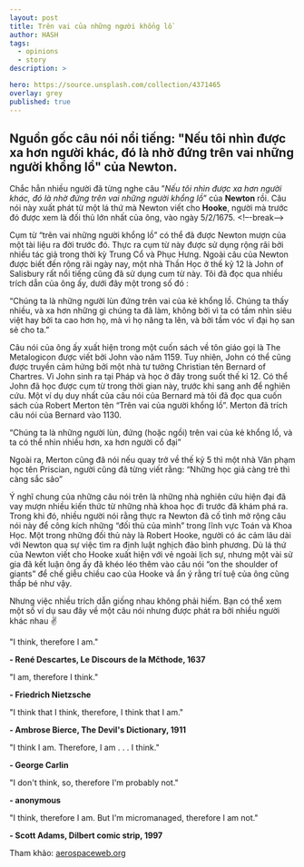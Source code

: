 ```yaml
---
layout: post
title: Trên vai của những người khổng lồ
author: HASH
tags:
  - opinions
  - story
description: >

hero: https://source.unsplash.com/collection/4371465
overlay: grey
published: true
---
```

## Nguồn gốc câu nói nổi tiếng: "Nếu tôi nhìn được xa hơn người khác, đó là nhờ đứng trên vai những người khổng lồ" của Newton.  

Chắc hẳn nhiều người đã từng nghe câu ”*Nếu tôi nhìn được xa hơn người khác, đó là nhờ đứng trên vai những người khổng lồ*” của **Newton** rồi. Câu nói này xuất phát từ một lá thứ mà Newton viết cho **Hooke**, người mà trước đó được xem là đối thủ lớn nhất của ông, vào ngày 5/2/1675.
<!–-break-–>

Cụm từ “trên vai những người khổng lồ” có thể đã được Newton mượn của một tài liệu ra đời trước đó. Thực ra cụm từ này được sử dụng rộng rãi bởi nhiều tác giả trong thời kỳ Trung Cổ và Phục Hưng. Ngoài câu của Newton được biết đến rộng rãi ngày nay, một nhà Thần Học ở thế kỷ 12 là John of Salisbury rất nổi tiếng cũng đã sử dụng cum từ này. Tôi đã đọc qua nhiều trích dẫn của ông ấy, dưới đây một trong số đó :

“Chúng ta là những người lùn đứng trên vai của kẻ khổng lồ. Chúng ta thấy nhiều, và xa hơn những gì chúng ta đã làm, không bởi vì ta có tầm nhìn siêu việt hay bởi ta cao hơn họ, mà vì họ nâng ta lên, và bởi tầm vóc vĩ đại họ san sẻ cho ta.”

Câu nói của ông ấy xuất hiện trong một cuốn sách về tôn giáo gọi là The Metalogicon được viết bởi John vào năm 1159. Tuy nhiên, John có thể cũng được truyền cảm hứng bởi một nhà tư tưởng Christian tên Bernard of Chartres. Vì John sinh ra tại Pháp và học ở đây trong suốt thế kỉ 12. Có thể John đã học được cụm từ trong thời gian này, trước khi sang anh để nghiên cứu. Một ví dụ duy nhất của câu nói của Bernard mà tôi đã đọc qua cuốn sách của Robert Merton tên “Trên vai của người khổng lồ”. Merton đã trích câu nói của Bernard vào 1130.

“Chúng ta là những người lùn, đứng (hoặc ngồi) trên vai của kẻ khổng lồ, và ta có thể nhìn nhiều hơn, xa hơn người cổ đại”

Ngoài ra, Merton cũng đã nói nếu quay trở về thế kỷ 5 thì một nhà Văn phạm học tên Priscian, người cũng đã từng viết rằng:
“Những học giả càng trẻ thì càng sắc sảo”

Ý nghĩ chung của những câu nói trên là những nhà nghiên cứu hiện đại đã vay mượn nhiều kiến thức từ những nhà khoa học đi trước đã khám phá ra. Trong khi đó, nhiều người nói rằng thực ra Newton đã cố tình mở rộng câu nói này để công kích những “đối thủ của mình” trong lĩnh vực Toán và Khoa Học. Một trong những đối thủ này là Robert Hooke, người có ác cảm lâu dài với Newton qua sự việc tìm ra định luật nghịch đảo bình phương. Dù lá thứ của Newton viết cho Hooke xuất hiện với vẻ ngoài lịch sự, nhưng một vài sử gia đã kết luận ông ấy đã khéo léo thêm vào câu nói “on the shoulder of giants” để chế giễu chiều cao của Hooke và ẩn ý rằng trí tuệ của ông cũng thấp bé như vậy.

Nhưng việc nhiều trích dẫn giống nhau không phải hiếm. Bạn có thể xem một số ví dụ sau đây về một câu nói nhưng được phát ra bởi nhiều người khác nhau :v:

"I think, therefore I am."

**\- René Descartes, Le Discours de la Mčthode, 1637**

"I am, therefore I think."

**\- Friedrich Nietzsche**

"I think that I think, therefore, I think that I am."

**\- Ambrose Bierce, The Devil's Dictionary, 1911**

"I think I am. Therefore, I am . . . I think."

**\- George Carlin**

"I don't think, so, therefore I'm probably not."

**\- anonymous**

"I think, therefore I am. But I'm micromanaged, therefore I am not."

**\- Scott Adams, Dilbert comic strip, 1997**

Tham khảo: [aerospaceweb.org](http://www.aerospaceweb.org/question/history/q0162b.shtml)
